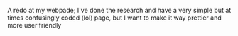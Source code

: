 A redo at my webpade; I've done the research and have a very simple but at times confusingly coded (lol) page, but I want to make it way prettier and more user friendly
